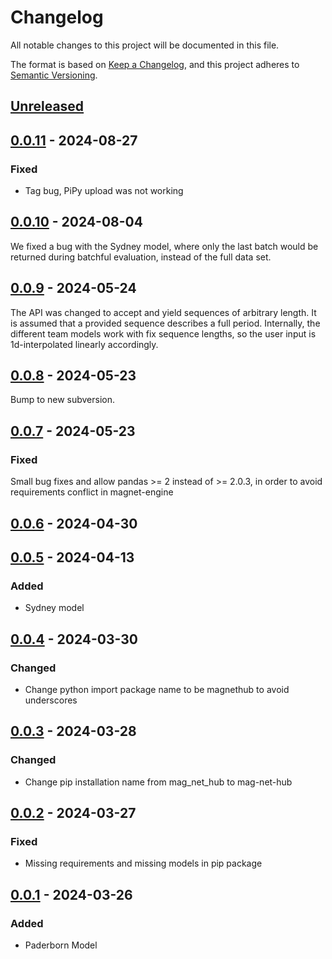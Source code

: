 # Changelog

All notable changes to this project will be documented in this file.

The format is based on [Keep a Changelog](https://keepachangelog.com/en/1.1.0/),
and this project adheres to [Semantic Versioning](https://semver.org/spec/v2.0.0.html).

## [Unreleased]

## [0.0.11] - 2024-08-27
### Fixed
- Tag bug, PiPy upload was not working

## [0.0.10] - 2024-08-04
We fixed a bug with the Sydney model, where only the last batch would be returned during batchful evaluation, instead of the full data set.

## [0.0.9] - 2024-05-24
The API was changed to accept and yield sequences of arbitrary length.
It is assumed that a provided sequence describes a full period.
Internally, the different team models work with fix sequence lengths, so the user input is 1d-interpolated linearly accordingly.

## [0.0.8] - 2024-05-23
Bump to new subversion.

## [0.0.7] - 2024-05-23
### Fixed
Small bug fixes and allow pandas >= 2 instead of >= 2.0.3, in order to avoid requirements conflict in magnet-engine

## [0.0.6] - 2024-04-30

## [0.0.5] - 2024-04-13
### Added
 - Sydney model

## [0.0.4] - 2024-03-30
### Changed
 - Change python import package name to be magnethub to avoid underscores

## [0.0.3] - 2024-03-28
### Changed
 - Change pip installation name from mag_net_hub to mag-net-hub

## [0.0.2] - 2024-03-27
### Fixed
 - Missing requirements and missing models in pip package

## [0.0.1] - 2024-03-26
### Added
 - Paderborn Model 

[unreleased]: https://github.com/upb-lea/mag-net-hub/compare/0.0.11...HEAD
[0.0.11]: https://github.com/upb-lea/mag-net-hub/compare/v0.0.10...0.0.11
[0.0.10]: https://github.com/upb-lea/mag-net-hub/compare/0.0.9...v0.0.10
[0.0.9]: https://github.com/upb-lea/mag-net-hub/compare/0.0.8...0.0.9
[0.0.8]: https://github.com/upb-lea/mag-net-hub/compare/0.0.7...0.0.8
[0.0.7]: https://github.com/upb-lea/mag-net-hub/compare/0.0.6...0.0.7
[0.0.6]: https://github.com/upb-lea/mag-net-hub/compare/0.0.5...0.0.6
[0.0.5]: https://github.com/upb-lea/mag-net-hub/compare/0.0.4...0.0.5
[0.0.4]: https://github.com/upb-lea/mag-net-hub/compare/0.0.3...0.0.4
[0.0.3]: https://github.com/upb-lea/mag-net-hub/compare/0.0.2...0.0.3
[0.0.2]: https://github.com/upb-lea/mag-net-hub/compare/0.0.1...0.0.2
[0.0.1]: https://github.com/upb-lea/mag-net-hub/releases/tag/0.0.1
